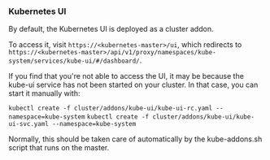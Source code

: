 ### Kubernetes UI

By default, the Kubernetes UI is deployed as a cluster addon. 

To access it, visit `https://<kubernetes-master>/ui`, which redirects to `https://<kubernetes-master>/api/v1/proxy/namespaces/kube-system/services/kube-ui/#/dashboard/`.

If you find that you're not able to access the UI, it may be because the kube-ui service has not been started on your cluster. In that case, you can start it manually with:

`kubectl create -f cluster/addons/kube-ui/kube-ui-rc.yaml --namespace=kube-system`
`kubectl create -f cluster/addons/kube-ui/kube-ui-svc.yaml --namespace=kube-system`

Normally, this should be taken care of automatically by the kube-addons.sh script that runs on the master.
